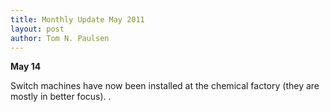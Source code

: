 ```yaml
---
title: Monthly Update May 2011 
layout: post
author: Tom N. Paulsen
---
```




 **May 14**   
  
 Switch machines have now been installed at the chemical factory (they are mostly in better focus). . 
 
 